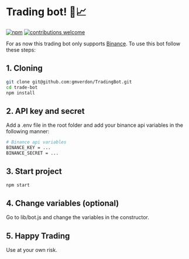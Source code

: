 # Trading bot! :money_with_wings::chart_with_upwards_trend:
[![npm](https://img.shields.io/npm/v/npm.svg)]()
[![contributions welcome](https://img.shields.io/badge/contributions-welcome-brightgreen.svg?style=flat)](https://github.com/gmverdon/TradingBot/issues)

For as now this trading bot only supports [Binance](https://www.binance.com). To use this bot follow these steps:

## 1. Cloning

```sh
git clone git@github.com:gmverdon/TradingBot.git
cd trade-bot
npm install
```

## 2. API key and secret
Add a .env file in the root folder and add your binance api variables in the following manner:

```sh
# Binance api variables
BINANCE_KEY = ...
BINANCE_SECRET = ...
```

## 3. Start project
```sh
npm start
```

## 4. Change variables (optional)
Go to lib/bot.js and change the variables in the constructor.

## 5. Happy Trading
Use at your own risk.
